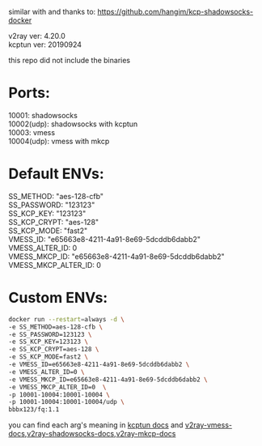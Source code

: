 similar with and thanks to: https://github.com/hangim/kcp-shadowsocks-docker

v2ray ver: 4.20.0  
kcptun ver: 20190924

this repo did not include the binaries

# Ports:
10001: shadowsocks  
10002(udp): shadowsocks with kcptun  
10003: vmess  
10004(udp): vmess with mkcp 

# Default ENVs:
SS_METHOD: "aes-128-cfb"  
SS_PASSWORD: "123123"  
SS_KCP_KEY: "123123"  
SS_KCP_CRYPT: "aes-128"  
SS_KCP_MODE: "fast2"  
VMESS_ID:  "e65663e8-4211-4a91-8e69-5dcddb6dabb2"  
VMESS_ALTER_ID: 0  
VMESS_MKCP_ID: "e65663e8-4211-4a91-8e69-5dcddb6dabb2"  
VMESS_MKCP_ALTER_ID: 0

# Custom ENVs:
```bash
docker run --restart=always -d \
-e SS_METHOD=aes-128-cfb \
-e SS_PASSWORD=123123 \
-e SS_KCP_KEY=123123 \
-e SS_KCP_CRYPT=aes-128 \
-e SS_KCP_MODE=fast2 \
-e VMESS_ID=e65663e8-4211-4a91-8e69-5dcddb6dabb2 \
-e VMESS_ALTER_ID=0 \
-e VMESS_MKCP_ID=e65663e8-4211-4a91-8e69-5dcddb6dabb2 \
-e VMESS_MKCP_ALTER_ID=0  \
-p 10001-10004:10001-10004 \
-p 10001-10004:10001-10004/udp \
bbbx123/fq:1.1
```

you can find each arg's meaning in [kcptun docs](https://github.com/xtaci/kcptun/blob/master/README.md#usage) and [v2ray-vmess-docs](https://www.v2ray.com/chapter_02/protocols/vmess.html),[v2ray-shadowsocks-docs](https://www.v2ray.com/chapter_02/protocols/shadowsocks.html),[v2ray-mkcp-docs](https://www.v2ray.com/chapter_02/transport/mkcp.html)
